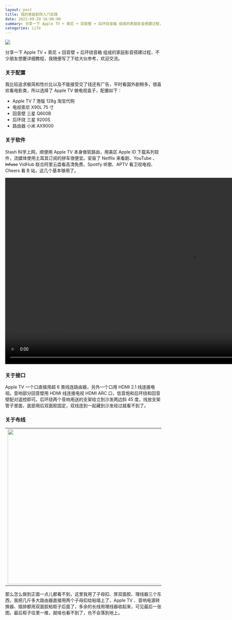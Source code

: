 ```yaml
---
layout: post
title: 我的家庭影院入门实践
date: 2023-09-29 16:00:00
summary: 分享一下 Apple TV + 索尼 + 回音壁 + 后环绕音箱 组成的家庭影音搭建过程，不少朋友想要详细教程，我随便写了下给大伙参考，欢迎交流。
categories: Life
---
```


![](https://cdn.fliggy.com/upic/QdmV2b.jpeg)

分享一下 Apple TV + 索尼 + 回音壁 + 后环绕音箱 组成的家庭影音搭建过程，不少朋友想要详细教程，我随便写了下给大伙参考，欢迎交流。

### 关于配置

我比较追求极简和性价比以及不能接受交了钱还有广告，平时看国外剧稍多，很喜欢看电影类，所以选择了 Apple TV 做电视盒子，配置如下：

- Apple TV 7 港版 128g 淘宝代购
- 电视索尼 X90L 75 寸
- 回音壁 三星 Q600B
- 后环绕 三星 9200S
- 路由器 小米 AX9000

### 关于软件

Stash 科学上网，顺便用 Apple TV 本身做软路由，用美区 Apple ID 下载系列软件，流媒体使用土耳其订阅的拼车很便宜。安装了 Netflix 来看剧、YouTube 、~~Infuse~~ VidHub 联合阿里云盘看高清免费、Spotify 听歌、APTV 看卫视电视、Cheers 看 B 站，这几个基本够用了。

<video width="1200" preload muted autoplay playsinline loop controls><source src="https://cdn.fliggy.com/upic/FgWoKL.mp4" type="video/mp4"></video>

### 关于接口

Apple TV 一个口直接用超 6 类线连路由器，另外一个口用 HDMI 2.1 线连接电视。音响部分回音壁用 HDMI 线连接电视 HDMI ARC 口，低音炮和后环绕和回音壁配对遥控即可。后环绕两个音响用送的支架给立到沙发两边斜 45 度，线放支架管子里面，底部用后双面胶固定，双线连到一起藏到沙发经过就看不到了。

### 关于布线

<table>
    <tr>
        <td width="500px">
          <img src="https://cdn.fliggy.com/upic/JEus2Z.jpeg" width="500px" class="img-zoom" />
        </td>
        <td width="500px">
            <img src="https://cdn.fliggy.com/upic/cvLD49.jpeg" width="500px" class="img-zoom" />
        </td>
    </tr>
</table>

那么怎么做到正面一点儿都看不到，这里我用了子母扣、厚双面胶、理线器三个东西，我把几斤多大路由器直接用两个子母扣给粘墙上了，Apple TV 、音响电源转换器、插排都用双面胶粘柜子后面了，多余的长线用理线器收起来，可见最后一张图，最后柜子往里一推，就啥也看不到了，也不会落到地上。
